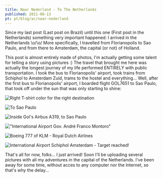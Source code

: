 ```yaml
---
title: Naar Nederland - To The Netherlands
published: 2011-08-13
pt: pt/blog/ac/naar-nederland
---
```


Since my last post (Last post on Brazil) until this one (First post in the Netherlands) something very important happened:
I arrived in the Netherlands \o/\o/ More specifically,
I travelled from Florianopolis to Sao Paulo, and from there to Amsterdam, the capital (or not) of Holland.

This post is almost entirely made of photos, I'm actually getting some talent for telling a story using pictures :)
The travel that brought me here was actually the longest journey of my life performed ENTIRELY with public transportation.
I took the bus to Florianopolis' airport, took trains from Schiphol to Amsterdam Zuid, trams to the hostel and everything...
Well, after the first bus to Florianopolis' airport, I boarded flight GOL7651 to Sao Paulo,
that took off under the sun that was only starting to shine:

<!--more-->

![Right T-shirt color for the right destination](/files/imgs/2011-08_08102011862.jpg)

![To Sao Paulo](/files/imgs/2011-08_08102011863.jpg)

![Inside Gol's Airbus A319, to Sao Paulo](/files/imgs/2011-08_08102011864.jpg)

!["International Airport Gov. André Franco Montoro"](/files/imgs/2011-08_081020118723.jpg)

![Boeing 777 of KLM - Royal Dutch Airlines](/files/imgs/2011-08_081120118731.jpg)

![International Airport Schiphol Amsterdam - Target reached!](/files/imgs/2011-08_08112011876.jpg)

That's all for now, folks...
I just arrived!  Soon I'll be uploading several pictures with all my adventures in the capital of the Netherlands.
I've been away for some time, without acces to any computer nor the Internet, so that's why the delay...

